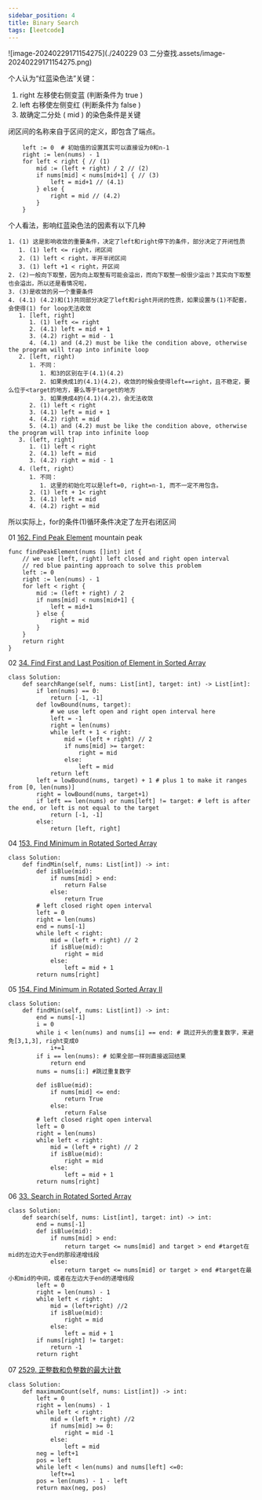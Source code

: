 ```yaml
---
sidebar_position: 4
title: Binary Search
tags: [leetcode]
---
```



![image-20240229171154275](./240229 03 二分查找.assets/image-20240229171154275.png)





个人认为“红蓝染色法”关键：

1. right 左移使右侧变蓝 (判断条件为 true )
2. left 右移使左侧变红 (判断条件为 false )
3. 故确定二分处 ( mid ) 的染色条件是关键



闭区间的名称来自于区间的定义，即包含了端点。

```
    left := 0  # 初始值的设置其实可以直接设为0和n-1
    right := len(nums) - 1
    for left < right { // (1)
        mid := (left + right) / 2 // (2)
        if nums[mid] < nums[mid+1] { // (3)
            left = mid+1 // (4.1)
        } else {
            right = mid // (4.2)
        }
    }
```





个人看法，影响红蓝染色法的因素有以下几种
```
1. (1) 这是影响收敛的重要条件，决定了left和right停下的条件，部分决定了开闭性质
   1. (1) left <= right，闭区间
   2. (1) left < right，半开半闭区间
   3. (1) left +1 < right，开区间
2. (2)一般向下取整，因为向上取整有可能会溢出，而向下取整一般很少溢出？其实向下取整也会溢出，所以还是看情况啦，
3. (3)是收敛的另一个重要条件
4. (4.1) (4.2)和(1)共同部分决定了left和right开闭的性质，如果设置与(1)不配套，会使得(1) for loop无法收敛
   1. [left, right]
      1. (1) left <= right
      2. (4.1) left = mid + 1
      3. (4.2) right = mid - 1
      4. (4.1) and (4.2) must be like the condition above, otherwise the program will trap into infinite loop
   2. [left, right)  
      1. 不同：
         1. 和3的区别在于(4.1)(4.2)
         2. 如果换成1的(4.1)(4.2)，收敛的时候会使得left==right，且不稳定，要么位于<target的地方，要么等于target的地方
         3. 如果换成4的(4.1)(4.2)，会无法收敛
      2. (1) left < right
      3. (4.1) left = mid + 1
      4. (4.2) right = mid
      5. (4.1) and (4.2) must be like the condition above, otherwise the program will trap into infinite loop
   3. (left, right]
      1. (1) left < right
      2. (4.1) left = mid
      3. (4.2) right = mid - 1
   4. (left, right）
      1. 不同：
         1. 这里的初始化可以是left=0, right=n-1, 而不一定不用包含。
      2. (1) left + 1< right
      3. (4.1) left = mid
      4. (4.2) right = mid 
```
所以实际上，for的条件(1)循环条件决定了左开右闭区间



01 [162. Find Peak Element](https://leetcode.cn/problems/find-peak-element/)  mountain peak

```
func findPeakElement(nums []int) int {
    // we use [left, right) left closed and right open interval
    // red blue painting approach to solve this problem
    left := 0
    right := len(nums) - 1
    for left < right {
        mid := (left + right) / 2
        if nums[mid] < nums[mid+1] {
            left = mid+1
        } else {
            right = mid
        }
    }
    return right
}
```



02 [34. Find First and Last Position of Element in Sorted Array](https://leetcode.cn/problems/find-first-and-last-position-of-element-in-sorted-array/)

```
class Solution:
    def searchRange(self, nums: List[int], target: int) -> List[int]:
        if len(nums) == 0:
            return [-1, -1]
        def lowBound(nums, target):
            # we use left open and right open interval here
            left = -1
            right = len(nums)
            while left + 1 < right:
                mid = (left + right) // 2
                if nums[mid] >= target:
                    right = mid
                else:
                    left = mid
            return left
        left = lowBound(nums, target) + 1 # plus 1 to make it ranges from [0, len(nums)]
        right = lowBound(nums, target+1)
        if left == len(nums) or nums[left] != target: # left is after the end, or left is not equal to the target
            return [-1, -1]
        else:
            return [left, right]
```



04 [153. Find Minimum in Rotated Sorted Array](https://leetcode.cn/problems/find-minimum-in-rotated-sorted-array/)

```
class Solution:
    def findMin(self, nums: List[int]) -> int:
        def isBlue(mid):
            if nums[mid] > end:
                return False
            else:
                return True
        # left closed right open interval
        left = 0
        right = len(nums)
        end = nums[-1]
        while left < right:
            mid = (left + right) // 2
            if isBlue(mid):
                right = mid
            else:
                left = mid + 1
        return nums[right]
```



05 [154. Find Minimum in Rotated Sorted Array II](https://leetcode.cn/problems/find-minimum-in-rotated-sorted-array-ii/)

```
class Solution:
    def findMin(self, nums: List[int]) -> int:
        end = nums[-1]
        i = 0
        while i < len(nums) and nums[i] == end: # 跳过开头的重复数字，来避免[3,1,3], right变成0
            i+=1
        if i == len(nums): # 如果全部一样则直接返回结果
            return end
        nums = nums[i:] #跳过重复数字

        def isBlue(mid):
            if nums[mid] <= end:
                return True
            else:
                return False
        # left closed right open interval
        left = 0
        right = len(nums)
        while left < right:
            mid = (left + right) // 2
            if isBlue(mid):
                right = mid
            else:
                left = mid + 1
        return nums[right]
```



06 [33. Search in Rotated Sorted Array](https://leetcode.cn/problems/search-in-rotated-sorted-array/)

```
class Solution:
    def search(self, nums: List[int], target: int) -> int:
        end = nums[-1]
        def isBlue(mid):
            if nums[mid] > end:
                return target <= nums[mid] and target > end #target在mid的左边大于end的那段递增线段
            else:
                return target <= nums[mid] or target > end #target在最小和mid的中间，或者在左边大于end的递增线段
        left = 0
        right = len(nums) - 1
        while left < right:
            mid = (left+right) //2
            if isBlue(mid):
                right = mid
            else:
                left = mid + 1
        if nums[right] != target:
            return -1
        return right
```



07 [2529. 正整数和负整数的最大计数](https://leetcode.cn/problems/maximum-count-of-positive-integer-and-negative-integer/)

```
class Solution:
    def maximumCount(self, nums: List[int]) -> int:
        left = 0
        right = len(nums) - 1
        while left < right:
            mid = (left + right) //2
            if nums[mid] >= 0:
                right = mid -1
            else:
                left = mid
        neg = left+1
        pos = left
        while left < len(nums) and nums[left] <=0:
            left+=1
        pos = len(nums) - 1 - left
        return max(neg, pos)
```



